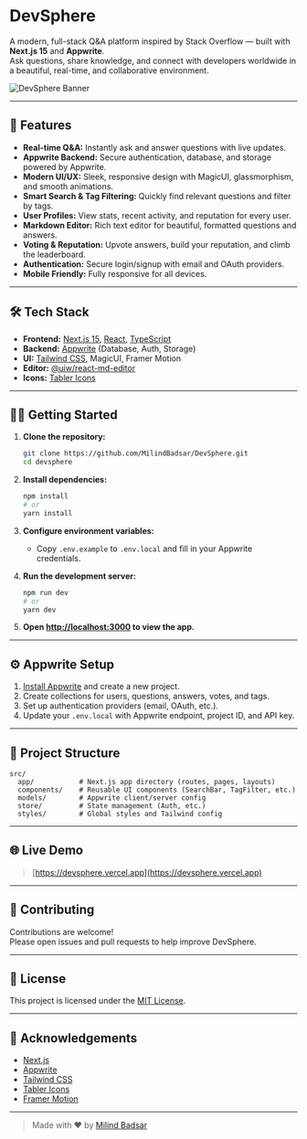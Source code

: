 # DevSphere

A modern, full-stack Q&A platform inspired by Stack Overflow — built with **Next.js 15** and **Appwrite**.  
Ask questions, share knowledge, and connect with developers worldwide in a beautiful, real-time, and collaborative environment.

![DevSphere Banner](https://user-images.githubusercontent.com/your-banner.png)

---

## 🚀 Features

- **Real-time Q&A:** Instantly ask and answer questions with live updates.
- **Appwrite Backend:** Secure authentication, database, and storage powered by Appwrite.
- **Modern UI/UX:** Sleek, responsive design with MagicUI, glassmorphism, and smooth animations.
- **Smart Search & Tag Filtering:** Quickly find relevant questions and filter by tags.
- **User Profiles:** View stats, recent activity, and reputation for every user.
- **Markdown Editor:** Rich text editor for beautiful, formatted questions and answers.
- **Voting & Reputation:** Upvote answers, build your reputation, and climb the leaderboard.
- **Authentication:** Secure login/signup with email and OAuth providers.
- **Mobile Friendly:** Fully responsive for all devices.

---

## 🛠️ Tech Stack

- **Frontend:** [Next.js 15](https://nextjs.org/), [React](https://react.dev/), [TypeScript](https://www.typescriptlang.org/)
- **Backend:** [Appwrite](https://appwrite.io/) (Database, Auth, Storage)
- **UI:** [Tailwind CSS](https://tailwindcss.com/), MagicUI, Framer Motion
- **Editor:** [@uiw/react-md-editor](https://github.com/uiwjs/react-md-editor)
- **Icons:** [Tabler Icons](https://tabler.io/icons)

---

## 🧑‍💻 Getting Started

1. **Clone the repository:**

   ```bash
   git clone https://github.com/MilindBadsar/DevSphere.git
   cd devsphere
   ```

2. **Install dependencies:**

   ```bash
   npm install
   # or
   yarn install
   ```

3. **Configure environment variables:**

   - Copy `.env.example` to `.env.local` and fill in your Appwrite credentials.

4. **Run the development server:**

   ```bash
   npm run dev
   # or
   yarn dev
   ```

5. **Open [http://localhost:3000](http://localhost:3000) to view the app.**

---

## ⚙️ Appwrite Setup

1. [Install Appwrite](https://appwrite.io/docs/installation) and create a new project.
2. Create collections for users, questions, answers, votes, and tags.
3. Set up authentication providers (email, OAuth, etc.).
4. Update your `.env.local` with Appwrite endpoint, project ID, and API key.

---

## 📁 Project Structure

```
src/
  app/           # Next.js app directory (routes, pages, layouts)
  components/    # Reusable UI components (SearchBar, TagFilter, etc.)
  models/        # Appwrite client/server config
  store/         # State management (Auth, etc.)
  styles/        # Global styles and Tailwind config
```

---

## 🌐 Live Demo

> [https://devsphere.vercel.app](https://devsphere.vercel.app)

---

## 🤝 Contributing

Contributions are welcome!  
Please open issues and pull requests to help improve DevSphere.

---

## 📄 License

This project is licensed under the [MIT License](LICENSE).

---

## 🙏 Acknowledgements

- [Next.js](https://nextjs.org/)
- [Appwrite](https://appwrite.io/)
- [Tailwind CSS](https://tailwindcss.com/)
- [Tabler Icons](https://tabler.io/icons)
- [Framer Motion](https://www.framer.com/motion/)

---

> Made with ❤️ by [Milind Badsar](https://github.com/MilindBadsar)
